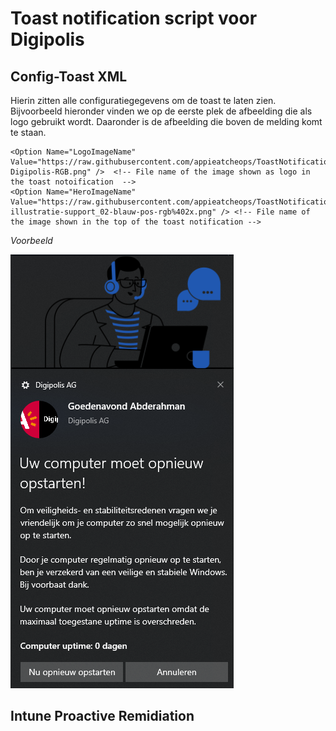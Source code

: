 # Toast notification script voor Digipolis
## Config-Toast XML
Hierin zitten alle configuratiegegevens om de toast te laten zien. Bijvoorbeeld hieronder vinden we op de eerste plek de afbeelding die als logo gebruikt wordt. Daaronder is de afbeelding die boven de melding komt te staan.

    <Option Name="LogoImageName" Value="https://raw.githubusercontent.com/appieatcheops/ToastNotificationScript2.3.0/master/Images/Logo-Digipolis-RGB.png" />  <!-- File name of the image shown as logo in the toast notoification  -->
	<Option Name="HeroImageName" Value="https://raw.githubusercontent.com/appieatcheops/ToastNotificationScript2.3.0/master/Images/digipolis-illustratie-support_02-blauw-pos-rgb%402x.png" /> <!-- File name of the image shown in the top of the toast notification -->

*Voorbeeld*

![Voorbeeld notificatie](/Images/screenshot_voorbeeld.png)

## Intune Proactive Remidiation
